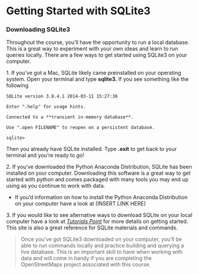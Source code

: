Getting Started with SQLite3 
=============================

### Downloading SQLite3

Throughout the course, you’ll have the opportunity to run a local
database. This is a great way to experiment with your own ideas and
learn to run queries locally. There are a few ways to get started using
SQLite3 on your computer.

1\. If you’ve got a Mac, SQLite likely came preinstalled on your
operating system. Open your terminal and type **sqlite3.** If you see
something like the following

```
SQLite version 3.8.4.1 2014-03-11 15:27:36

Enter ".help" for usage hints.

Connected to a **transient in-memory database**.

Use ".open FILENAME" to reopen on a persistent database.

sqlite>
```

Then you already have SQLite installed. Type **.exit** to get back to your
terminal and you’re ready to go!

2\. If you’ve downloaded the Python Anaconda Distribution, SQLite has
been installed on your computer. Downloading this software is a great
way to get started with python and comes packaged with many tools you
may end up using as you continue to work with data.

* If you’d information on how to install the Python Anaconda
Distribution on your computer have a look at (INSERT LINK HERE)

3\. If you would like to see alternative ways to download SQLite on your
local computer have a look at [*Tutorials
Point*](http://www.tutorialspoint.com/sqlite/sqlite_installation.htm%20in%20your%20browser.)
for more details on getting started. This site is also a great reference
for SQLite materials and commands.

> Once you’ve got SQLite3 downloaded on your computer, you’ll be able to
run commands locally and practice building and querying a live database.
This is an important skill to have when working with data and will come
in handy if you are completing the OpenStreetMaps project associated
with this course.
